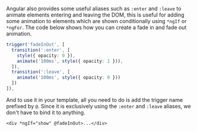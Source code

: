 Angular also provides some useful aliases such as `:enter` and `:leave` to animate elements entering and leaving the DOM, this is useful for adding some animation to elements which are shown conditionally using `*ngIf` or `*ngFor`. The code below shows how you can create a fade in and fade out animation.

```typescript
trigger('fadeInOut', [
  transition(':enter', [
    style({ opacity: 0 }),
    animate('100ms', style({ opacity: 1 })),
  ]),
  transition(':leave', [
    animate('100ms', style({ opacity: 0 }))
  ])
]),
```

And to use it in your template, all you need to do is add the trigger name prefixed by `@`. Since it is exclusively using the `:enter` and `:leave` aliases, we don't have to bind it to anything.

```markup
<div *ngIf="show" @fadeInOut>...</div>
```
